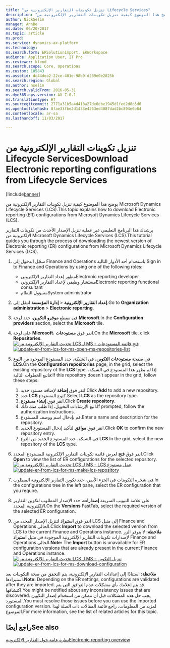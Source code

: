 ```yaml
---
title: "تنزيل تكوينات التقارير الإلكترونية من Lifecycle Services"
description: "يوضح هذا الموضوع كيفية تنزيل تكوينات التقارير الإلكترونية من Microsoft Dynamics Lifecycle Services ‏(LCS)."
author: NickSelin
manager: AnnBe
ms.date: 06/20/2017
ms.topic: article
ms.prod: 
ms.service: dynamics-ax-platform
ms.technology: 
ms.search.form: ERSolutionImport, ERWorkspace
audience: Application User, IT Pro
ms.reviewer: kfend
ms.search.scope: Core, Operations
ms.custom: 105843
ms.assetid: dc44dea2-22ce-401e-98b9-d289e0e2825b
ms.search.region: Global
ms.author: nselin
ms.search.validFrom: 2016-05-31
ms.dyn365.ops.version: AX 7.0.1
ms.translationtype: HT
ms.sourcegitcommit: 2771a31b5a4d418a27de0ebe1945d1fed2d8d6d6
ms.openlocfilehash: 8fae33fbe2d1433e4263ed4087dad2bc894e0b84
ms.contentlocale: ar-sa
ms.lasthandoff: 11/03/2017

---
```


# <a name="download-electronic-reporting-configurations-from-lifecycle-services"></a><span data-ttu-id="883d3-103">تنزيل تكوينات التقارير الإلكترونية من Lifecycle Services</span><span class="sxs-lookup"><span data-stu-id="883d3-103">Download Electronic reporting configurations from Lifecycle Services</span></span>

[!include[banner](../includes/banner.md)]


<span data-ttu-id="883d3-104">يوضح هذا الموضوع كيفية تنزيل تكوينات التقارير الإلكترونية من Microsoft Dynamics Lifecycle Services ‏(LCS).</span><span class="sxs-lookup"><span data-stu-id="883d3-104">This topic explains how to download Electronic reporting (ER) configurations from Microsoft Dynamics Lifecycle Services (LCS).</span></span>

<span data-ttu-id="883d3-105">يرشدك هذا البرنامج التعليمي عبر عملية تنزيل الإصدار الأحدث من تكوينات التقارير الإلكترونية من Microsoft Dynamics Lifecycle Services (LCS).</span><span class="sxs-lookup"><span data-stu-id="883d3-105">This tutorial guides you through the process of downloading the newest version of Electronic reporting (ER) configurations from Microsoft Dynamics Lifecycle Services (LCS).</span></span>

1.  <span data-ttu-id="883d3-106">سجّل الدخول إلى Finance and Operations باستخدام أحد الأدوار التالية:</span><span class="sxs-lookup"><span data-stu-id="883d3-106">Sign in to Finance and Operations by using one of the following roles:</span></span>
    -   <span data-ttu-id="883d3-107">مطور إعداد التقارير الإلكتروني</span><span class="sxs-lookup"><span data-stu-id="883d3-107">Electronic reporting developer</span></span>
    -   <span data-ttu-id="883d3-108">مستشار وظيفي لإعداد التقارير الإلكتروني</span><span class="sxs-lookup"><span data-stu-id="883d3-108">Electronic reporting functional consultant</span></span>
    -   <span data-ttu-id="883d3-109">مسؤول النظام</span><span class="sxs-lookup"><span data-stu-id="883d3-109">System administrator</span></span>

2.  <span data-ttu-id="883d3-110">انتقل إلى **‎إدارة المؤسسة** &gt; **‎إعداد التقارير الإلكترونية**.</span><span class="sxs-lookup"><span data-stu-id="883d3-110">Go to **Organization administration** &gt; **Electronic reporting**.</span></span>
3.  <span data-ttu-id="883d3-111">في مقطع **موفرو التكوين**، حدد لوحة **Microsoft**.</span><span class="sxs-lookup"><span data-stu-id="883d3-111">In the **Configuration providers** section, select the **Microsoft** tile.</span></span>
4.  <span data-ttu-id="883d3-112">على لوحة **Microsoft**، انقر فوق **مستودعات**.</span><span class="sxs-lookup"><span data-stu-id="883d3-112">On the **Microsoft** tile, click **Repositories**.</span></span> <span data-ttu-id="883d3-113">[![تحديث التقارير الإلكترونية من LCS لـ MS - فتح قائمة المستودعات](./media/update-er-from-lcs-for-ms-open-ms-repositories-list.png)](./media/update-er-from-lcs-for-ms-open-ms-repositories-list.png)</span><span class="sxs-lookup"><span data-stu-id="883d3-113">[![update-er-from-lcs-for-ms-open-ms-repositories-list](./media/update-er-from-lcs-for-ms-open-ms-repositories-list.png)](./media/update-er-from-lcs-for-ms-open-ms-repositories-list.png)</span></span>
5.  <span data-ttu-id="883d3-114">في صفحة **مستودعات التكوين**، في الشبكة، حدد المستودع الموجود من النوع **LCS**.</span><span class="sxs-lookup"><span data-stu-id="883d3-114">On the **Configuration repositories** page, in the grid, select the existing repository of the **LCS** type.</span></span> <span data-ttu-id="883d3-115">إذا لم يظهر هذا المستودع في الشبكة، فاتبع الخطوات التالية:</span><span class="sxs-lookup"><span data-stu-id="883d3-115">If this repository doesn't appear in the grid, follow these steps:</span></span>
    1.  <span data-ttu-id="883d3-116">انقر فوق **إضافة** لإضافة مستود جديد.</span><span class="sxs-lookup"><span data-stu-id="883d3-116">Click **Add** to add a new repository.</span></span>
    2.  <span data-ttu-id="883d3-117">حدد **LCS** كنوع المستودع.</span><span class="sxs-lookup"><span data-stu-id="883d3-117">Select **LCS** as the repository type.</span></span>
    3.  <span data-ttu-id="883d3-118">انقر فوق **إنشاء مستودع**.</span><span class="sxs-lookup"><span data-stu-id="883d3-118">Click **Create repository**.</span></span>
    4. <span data-ttu-id="883d3-119">اتبع الإرشادات التخويل، إذا طلب منك ذلك.</span><span class="sxs-lookup"><span data-stu-id="883d3-119">If prompted, follow the authorization instructions.</span></span>
    5.  <span data-ttu-id="883d3-120">قم بإدخال اسم ووصف للمستودع.</span><span class="sxs-lookup"><span data-stu-id="883d3-120">Enter a name and description for the repository.</span></span>
    6.  <span data-ttu-id="883d3-121">انقر فوق **موافق** لتأكيد إدخال المستودع الجديد.</span><span class="sxs-lookup"><span data-stu-id="883d3-121">Click **OK** to confirm the new repository entry.</span></span>
    7.  <span data-ttu-id="883d3-122">في الشبكة، حدد المستودع الجديد من النوع **LCS‎**.</span><span class="sxs-lookup"><span data-stu-id="883d3-122">In the grid, select the new repository of the **LCS** type.</span></span>

6.  <span data-ttu-id="883d3-123">انقر فوق **فتح** لعرض قائمة تكوينات التقارير الإلكترونية للمستودع المحدد.</span><span class="sxs-lookup"><span data-stu-id="883d3-123">Click **Open** to view the list of ER configurations for the selected repository.</span></span> <span data-ttu-id="883d3-124">[![تحديث التقارير الإلكترونية من LCS لـ MS - عمل ‏‫مستودع LCS](./media/update-er-from-lcs-for-ms-make-lcs-repository.png)](./media/update-er-from-lcs-for-ms-make-lcs-repository.png)</span><span class="sxs-lookup"><span data-stu-id="883d3-124">[![update-er-from-lcs-for-ms-make-lcs-repository](./media/update-er-from-lcs-for-ms-make-lcs-repository.png)](./media/update-er-from-lcs-for-ms-make-lcs-repository.png)</span></span>
7.  <span data-ttu-id="883d3-125">في شجرة التكوينات في الجزء الأيمن، حدد تكوين التقارير الإلكترونية المطلوب.</span><span class="sxs-lookup"><span data-stu-id="883d3-125">In the configurations tree in the left pane, select the ER configuration that you require.</span></span>
8.  <span data-ttu-id="883d3-126">على علامة التبويب السريعة **إصدارات**، حدد الإصدار المطلوب لتكوين التقارير الإلكترونية المحدد.</span><span class="sxs-lookup"><span data-stu-id="883d3-126">On the **Versions** FastTab, select the required version of the selected ER configuration.</span></span>
9.  <span data-ttu-id="883d3-127">انقر فوق **استيراد** لتنزيل الإصدار المحدد من LCS إلى مثيل Finance and Operations الحالي.</span><span class="sxs-lookup"><span data-stu-id="883d3-127">Click **Import** to download the selected version from LCS to the current Finance and Operations instance.</span></span> <span data-ttu-id="883d3-128">**ملاحظة:** لا يتوفر الزر **استيراد‏‎** لإصدارات تكوينات التقارير الإلكترونية الموجودة في مثيل Finance and Operations الحالي.</span><span class="sxs-lookup"><span data-stu-id="883d3-128">**Note:** The **Import** button is unavailable for ER configuration versions that are already present in the current Finance and Operations instance.</span></span> <span data-ttu-id="883d3-129">[![تحديث التقارير الإلكترونية من LCS لـ MS - تنزيل التكوين](./media/update-er-from-lcs-for-ms-download-configuration.png)](./media/update-er-from-lcs-for-ms-download-configuration.png)</span><span class="sxs-lookup"><span data-stu-id="883d3-129">[![update-er-from-lcs-for-ms-download-configuration](./media/update-er-from-lcs-for-ms-download-configuration.png)](./media/update-er-from-lcs-for-ms-download-configuration.png)</span></span>

<span data-ttu-id="883d3-130">**ملاحظة:** استنادًا إلى إعدادات التقارير الإلكترونية، يتم التحقق من صحة التكوينات بعد استيرادها.</span><span class="sxs-lookup"><span data-stu-id="883d3-130">**Note:** Depending on the ER settings, configurations are validated after they are imported.</span></span> <span data-ttu-id="883d3-131">قد يتم إعلامك بأي مشكلات عدم التوافق التي يتم اكتشافها.</span><span class="sxs-lookup"><span data-stu-id="883d3-131">You might be notified about any inconsistency issues that are discovered.</span></span> <span data-ttu-id="883d3-132">يجب حل هذه المشكلات قبل أن تتمكن من استخدام إصدار التكوين المستورد.</span><span class="sxs-lookup"><span data-stu-id="883d3-132">You must resolve those issues before you can use the imported configuration version.</span></span> <span data-ttu-id="883d3-133">لمزيد من المعلومات، راجع قائمة المقالات ذات الصلة لهذا الموضوع.</span><span class="sxs-lookup"><span data-stu-id="883d3-133">For more information, see the list of related articles for this topic.</span></span>

<a name="see-also"></a><span data-ttu-id="883d3-134">راجع أيضًا</span><span class="sxs-lookup"><span data-stu-id="883d3-134">See also</span></span>
--------

[<span data-ttu-id="883d3-135">نظرة عامة حول التقارير الإلكترونية</span><span class="sxs-lookup"><span data-stu-id="883d3-135">Electronic reporting overview</span></span>](general-electronic-reporting.md)




